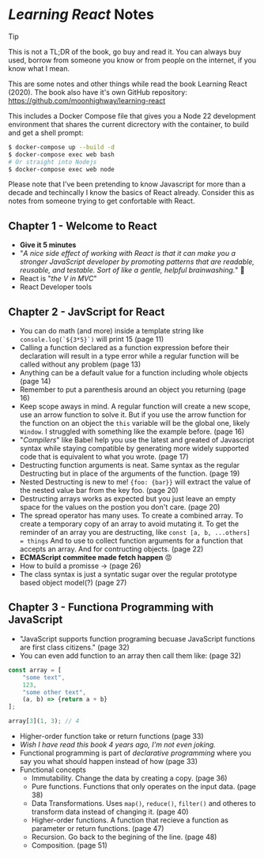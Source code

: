# *Learning React* Notes

> [!TIP]
> This is not a TL;DR of the book, go buy and read it. You can always buy used, borrow from someone you know or from people on the internet, if you know what I mean.

This are some notes and other things while read the book Learning React (2020). The book also have it's own GitHub repository: https://github.com/moonhighway/learning-react

This includes a Docker Compose file that gives you a Node 22 development environment that shares the current dicrectory with the container, to build and get a shell prompt:

```bash
$ docker-compose up --build -d
$ docker-compose exec web bash
# Or straight into Nodejs
$ docker-compose exec web node
```

Please note that I've been pretending to know Javascript for more than a decade and techincally I know the basics of React already. Consider this as notes from someone trying to get confortable with React.

## Chapter 1 - Welcome to React

- **Give it 5 minutes**
- "*A nice side effect of working with React is that it
can make you a stronger JavaScript developer by promoting patterns that are
readable, reusable, and testable. Sort of like a gentle, helpful brainwashing.*" 🤔
- React is "*the V in MVC*"
- React Developer tools

## Chapter 2 - JavScript for React

- You can do math (and more) inside a template string like ```console.log(`${3*5}`)``` will print 15 (page 11)
- Calling a function declared as a function expression before their declaration will result in a type error while a regular function will be called without any problem (page 13)
- Anything can be a default value for a function including whole objects (page 14)
- Remember to put a parenthesis around an object you returning (page 16)
- Keep scope aways in mind. A regular function will create a new scope, use an arrow function to solve it. But if you use the arrow function for the function on an object the `this` variable will be the global one, likely `Window`.  I struggled with something like the example before. (page 16)
- "*Compilers*" like Babel help you use the latest and greated of Javascript syntax while staying compatible by generating more widely supported code that is equivalent to what you wrote. (page 17)
- Destructing function arguments is neat. Same syntax as the regular Destructing but in place of the arguments of the function. (page 19)
- Nested Destructing is new to me! `{foo: {bar}}` will extract the value of the nested value bar from the key foo. (page 20)
- Destructing arrays works as expected but you just leave an empty space for the values on the postion you don't care. (page 20)
- The spread operator has many uses. To create a combined array. To create a temporary copy of an array to avoid mutating it. To get the reminder of an array you are destructing, like `const [a, b, ...others] = things` And to use to collect function arguments for a function that accepts an array. And for contructing objects. (page 22)
- **ECMAScript commitee made fetch happen** 😡
- How to build a promisse -> (page 26)
- The class syntax is just a syntatic sugar over the regular prototype based object model(?) (page 27)

## Chapter 3 - Functiona Programming with JavaScript

- "JavaScript supports function programing becuase JavaScript functions are first class citizens." (page 32)
- You can even add function to an array then call them like: (page 32)
```js
const array = [
    "some text",
    123,
    "some other text",
    (a, b) => {return a + b}
];

array[3](1, 3); // 4
```
- Higher-order function take or return functions (page 33)
- *Wish I have read this book 4 years ago, I'm not even joking.*
- Functional programming is part of _declarative programming_ where you say you what should happen instead of how (page 33)
- Functional concepts
    - Immutability. Change the data by creating a copy. (page 36)
    - Pure functions. Functions that only operates on the input data. (page 38)
    - Data Transformations. Uses `map()`, `reduce()`, `filter()` and otheres to transform data instead of changing it. (page 40)
    - Higher-order functions. A function that recieve a function as parameter or return functions. (page 47)
    - Recursion. Go back to the begining of the line. (page 48)
    - Composition. (page 51)
